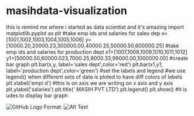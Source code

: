 # masihdata-visualization
this is remind me where i started as data scientist and it's amazing
import matplotlib.pyplot as plt
#take emp ids and salaries for sales dep
x=[1001,1002,1003,1004,1005,1006]
y=[10000.20,20000.23,300000.00,40000.25,50000.50,600000.25]
#take emp ids and salaries for production dept
x1=[1007,1008,1009,1010,1011,1012]
y1=[50000.50,60000.023,7000.25,8000.33,99000.00,1000000.00]
#create bar graph
plt.bar(x,y, label='sales dept',color='red')
plt.bar(x1,y1, label='production dept',color='green')
#set the labels and legend
#we use legend() when different sets of data is ploted to have diff colors of lebels
plt.xlabel('empi d')  #this is on axis we are writing on x axis and y axis
plt.ylabel('salaries')
plt.title(' MASIH PVT LTD')
plt.legend()
plt.show()  #it is udes to display bar graph

![GitHub Logo](/images/logo.png)
Format: ![Alt Text](url)

